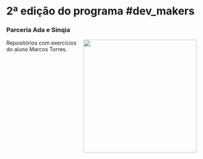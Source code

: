 # 2ª edição do programa #dev_makers
### Parceria Ada e Sinqia

<img width="300px" align="right" src="https://user-images.githubusercontent.com/17331645/220455449-eda09054-cd18-4fe7-b3eb-65bbff2cad01.jpg"/>

Repositórios com exercícios do aluno Marcos Torres.
